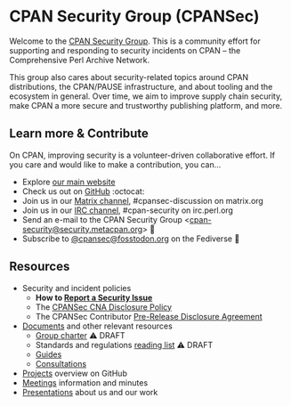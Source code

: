 # CPAN Security Group (CPANSec)

Welcome to the [CPAN Security Group](https://security.metacpan.org/).
This is a community effort for supporting and responding to security incidents on CPAN – the Comprehensive Perl Archive Network.

This group also cares about security-related topics around CPAN distributions, the CPAN/PAUSE infrastructure, and about tooling and the ecosystem in general.
Over time, we aim to improve supply chain security, make CPAN a more secure and trustworthy publishing platform, and more.


## Learn more & Contribute

On CPAN, improving security is a volunteer-driven collaborative effort.
If you care and would like to make a contribution, you can…

* Explore [our main website](https://security.metacpan.org/)
* Check us out on [GitHub](https://github.com/CPAN-Security) :octocat:
* Join us in our [Matrix channel](https://matrix.to/#/#cpansec-discussion:matrix.org), #cpansec-discussion on matrix.org
* Join us in our [IRC channel](ircs://ssl.irc.perl.org:7062/#cpan-security), #cpan-security on irc.perl.org
* Send an e-mail to the CPAN Security Group &lt;[cpan-security&#64;security.metacpan.org](mailto:cpan-security@security.metacpan.org)&gt; 📧
* Subscribe to [@cpansec@fosstodon.org](https://fosstodon.org/@cpansec) on the Fediverse :elephant:



## Resources


* Security and incident policies
    * **How to [Report a Security Issue](docs/report.md)**
    * The [CPANSec CNA Disclosure Policy](docs/cna-disclosure-policy.md)
    * The CPANSec Contributor [Pre-Release Disclosure Agreement](docs/pre-release-disclosure.md)
* [Documents](docs/) and other relevant resources
    * [Group charter](docs/charter.md) ⚠️  DRAFT
    * Standards and regulations [reading list](docs/readinglist.md) ⚠️  DRAFT
    * [Guides](docs/guides/)
    * [Consultations](docs/consultations/)
* [Projects](https://github.com/orgs/CPAN-Security/projects) overview on GitHub
* [Meetings](meetings/) information and minutes
* [Presentations](presentations/) about us and our work
